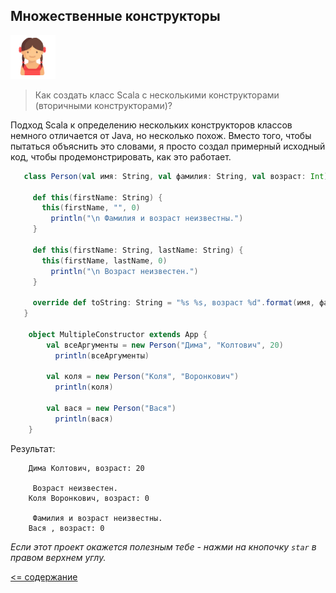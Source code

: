 ## Множественные конструкторы

![alt text](https://github.com/steklopod/Functions/blob/master/src/main/resources/images/girl.png "GIRL")
>Как создать класс Scala с несколькими конструкторами (вторичными конструкторами)?

Подход Scala к определению нескольких конструкторов классов немного отличается от Java, но несколько похож. 
Вместо того, чтобы пытаться объяснить это словами, я просто создал примерный исходный код, чтобы продемонстрировать, как это работает.

<!-- code -->
```scala
   class Person(val имя: String, val фамилия: String, val возраст: Int) {
     
     def this(firstName: String) {
       this(firstName, "", 0)
         println("\n Фамилия и возраст неизвестны.")
     }
     
     def this(firstName: String, lastName: String) {
       this(firstName, lastName, 0)
         println("\n Возраст неизвестен.")
     }
     
     override def toString: String = "%s %s, возраст %d".format(имя, фамилия, возраст)
   }
   
    object MultipleConstructor extends App {
        val всеАргументы = new Person("Дима", "Колтович", 20)
          println(всеАргументы)
        
        val коля = new Person("Коля", "Воронкович")
          println(коля)
        
        val вася = new Person("Вася")
          println(вася)
    }
```

Результат:

<!-- code -->
```text
    Дима Колтович, возраст: 20
    
     Возраст неизвестен.
    Коля Воронкович, возраст: 0
    
     Фамилия и возраст неизвестны.
    Вася , возраст: 0
```


_Если этот проект окажется полезным тебе - нажми на кнопочку `star` в правом верхнем углу._

[<= содержание](https://github.com/steklopod/Functions/blob/master/readme.md)